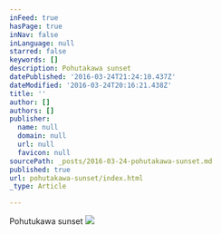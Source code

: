 ```yaml
---
inFeed: true
hasPage: true
inNav: false
inLanguage: null
starred: false
keywords: []
description: Pohutakawa sunset
datePublished: '2016-03-24T21:24:10.437Z'
dateModified: '2016-03-24T20:16:21.438Z'
title: ''
author: []
authors: []
publisher:
  name: null
  domain: null
  url: null
  favicon: null
sourcePath: _posts/2016-03-24-pohutakawa-sunset.md
published: true
url: pohutakawa-sunset/index.html
_type: Article

---
```

Pohutukawa sunset
![](https://the-grid-user-content.s3-us-west-2.amazonaws.com/1a366060-fb2c-4a6f-aa24-d8a23a9f4bf9.jpg)